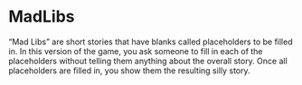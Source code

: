 # MadLibs
“Mad Libs” are short stories that have blanks called placeholders to be filled in. 
In this version of the game, 
you ask someone to fill in each of the placeholders without telling them anything about the overall story. 
Once all placeholders are filled in, you show them the resulting silly story.
